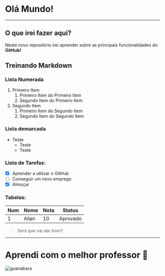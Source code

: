 # Olá Mundo!
***

## O que irei fazer aqui?
Neste novo repositório irei aprender sobre as principais funcionalidades do __GitHub!__

## Treinando Markdown

### Lista Numerada
1. Primeiro Item
   1. Primeiro Item do Primeiro Item
   1. Segundo Item do Primeiro Item
2. Segundo Item
   1. Primeiro Item do Segundo Item
   1. Segundo Item do Segundo Item

### Lista demarcada
- Teste
  - Teste
  - Teste

### Lista de Tarefas:
- [x] Aprender a utilizar o GitHub
- [ ] Conseguir um novo emprego
- [x] Almoçar

### Tabelas:
Num | Nome | Nota | Status
--|--|--|--
1 | Allan | 10 | Aprovado

> Será que vai dar bom?

***

# Aprendi com o melhor professor 🖖
![guanabara](https://github.com/user-attachments/assets/ab835992-9d75-49d3-a37f-2baed17e7ee3)
